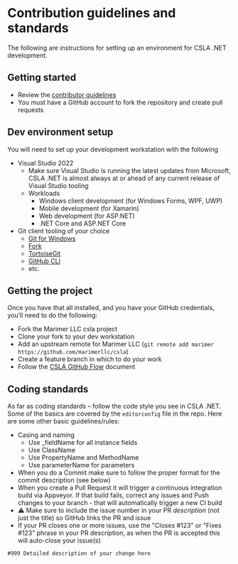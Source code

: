 # Contribution guidelines and standards

The following are instructions for setting up an environment for CSLA .NET development.

## Getting started

* Review the [contributor guidelines](https://github.com/MarimerLLC/csla/blob/master/CONTRIBUTING.md)
* You must have a GitHub account to fork the repository and create pull requests

## Dev environment setup

You will need to set up your development workstation with the following
* Visual Studio 2022
  * Make sure Visual Studio is running the latest updates from Microsoft, CSLA .NET is almost always at or ahead of any current release of Visual Studio tooling
  * Workloads
    * Windows client development (for Windows Forms, WPF, UWP)
    * Mobile development (for Xamarin)
    * Web development (for ASP.NET)
    * .NET Core and ASP.NET Core
* Git client tooling of your choice
  * [Git for Windows](https://git-scm.com/download/win)
  * [Fork](https://git-fork.com/)
  * [TortoiseGit](https://tortoisegit.org/)
  * [GitHub CLI](https://github.com/cli/cli)
  * etc.

## Getting the project

Once you have that all installed, and you have your GitHub credentials, you’ll need to do the following:

* Fork the Marimer LLC csla project
* Clone your fork to your dev workstation
* Add an upstream remote for Marimer LLC (`git remote add marimer https://github.com/marimerllc/csla`)
* Create a feature branch in which to do your work
* Follow the [CSLA GitHub Flow](csla-github-flow.md) document

## Coding standards

As far as coding standards – follow the code style you see in CSLA .NET. Some of the basics are covered by the `editorconfig` file in the repo. Here are some other basic guidelines/rules:

* Casing and naming
  * Use _fieldName for all instance fields
  * Use ClassName
  * Use PropertyName and MethodName
  * Use parameterName for parameters
* When you do a Commit make sure to follow the proper format for the commit description (see below)
* When you create a Pull Request it will trigger a continuous integration build via Appveyor. If that build fails, correct any issues and Push changes to your branch - that will automatically trigger a new CI build
 * ⚠ Make sure to include the issue number in your PR _description_ (not just the title) so GitHub links the PR and issue
 * If your PR closes one or more issues, use the "Closes #123" or "Fixes #123" phrase in your PR description, as when the PR is accepted this will auto-close your issue(s)

````
#999 Detailed description of your change here
````
